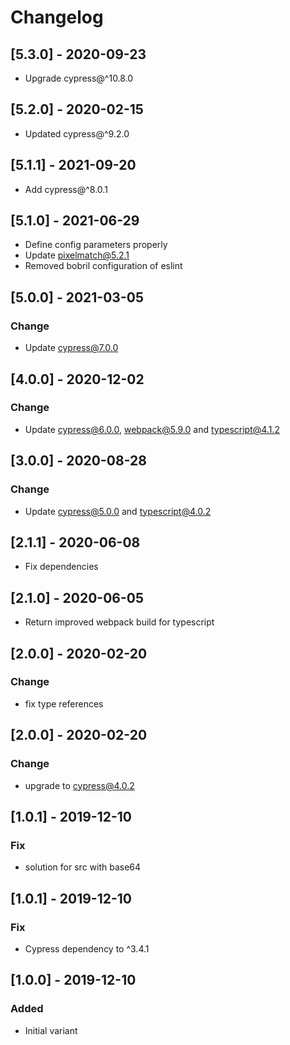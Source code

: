 # Changelog

## [5.3.0] - 2020-09-23

-   Upgrade cypress@^10.8.0

## [5.2.0] - 2020-02-15

-   Updated cypress@^9.2.0

## [5.1.1] - 2021-09-20

-   Add cypress@^8.0.1

## [5.1.0] - 2021-06-29

-   Define config parameters properly
-   Update pixelmatch@5.2.1
-   Removed bobril configuration of eslint

## [5.0.0] - 2021-03-05

### Change

-   Update cypress@7.0.0

## [4.0.0] - 2020-12-02

### Change

-   Update cypress@6.0.0, webpack@5.9.0 and typescript@4.1.2

## [3.0.0] - 2020-08-28

### Change

-   Update cypress@5.0.0 and typescript@4.0.2

## [2.1.1] - 2020-06-08

-   Fix dependencies

## [2.1.0] - 2020-06-05

-   Return improved webpack build for typescript

## [2.0.0] - 2020-02-20

### Change

-   fix type references

## [2.0.0] - 2020-02-20

### Change

-   upgrade to cypress@4.0.2

## [1.0.1] - 2019-12-10

### Fix

-   solution for src with base64

## [1.0.1] - 2019-12-10

### Fix

-   Cypress dependency to ^3.4.1

## [1.0.0] - 2019-12-10

### Added

-   Initial variant
